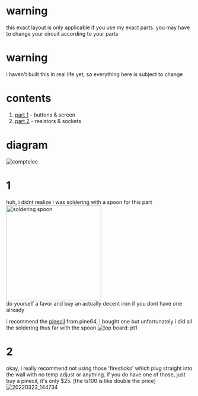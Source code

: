 # warning
this exact layout is only applicable if you use my exact parts. you may have to change your circuit according to your parts

# warning
i haven't built this in real life yet, so everything here is subject to change

# contents
1. [part 1](#1) - buttons & screen
2. [part 2](#2) - resistors & sockets

# diagram
![comptelec](https://user-images.githubusercontent.com/45671764/158288996-c214e789-50db-43b5-bde1-6273324ca084.png)

# 1
huh, i didnt realize i was soldering with a spoon for this part
<br><img src="https://user-images.githubusercontent.com/45671764/158289094-c2685e63-234a-4d94-b57a-8384c6c55052.jpg" width="256" alt="soldering spoon" title="soldering spoon"><br>
do yourself a favor and buy an actually decent iron if you dont have one already

i recommend the [pinecil](pine64.org/pinecil) from pine64, i bought one but unfortunately i did all the
soldering thus far with the spoon
![top board: pt1](https://user-images.githubusercontent.com/45671764/158288988-5650f2a3-41ef-4278-9368-f0092c68dd38.jpg)

# 2
okay, i really recommend not using those 'firesticks' which plug straight into the wall with no temp adjust 
or anything.
if you do have one of those, just buy a pinecil, it's only $25. [the ts100 is like double the price]
![20220323_144734](https://user-images.githubusercontent.com/45671764/159795767-61cc9c64-4231-4a58-a2b8-b310c3d36485.jpg)
